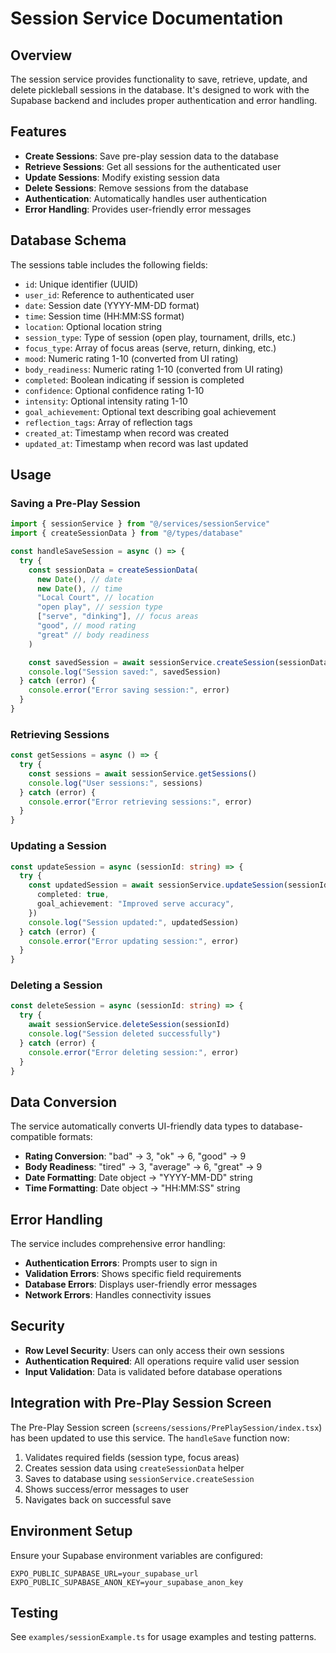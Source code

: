 # Session Service Documentation

## Overview

The session service provides functionality to save, retrieve, update, and delete pickleball sessions in the database. It's designed to work with the Supabase backend and includes proper authentication and error handling.

## Features

- **Create Sessions**: Save pre-play session data to the database
- **Retrieve Sessions**: Get all sessions for the authenticated user
- **Update Sessions**: Modify existing session data
- **Delete Sessions**: Remove sessions from the database
- **Authentication**: Automatically handles user authentication
- **Error Handling**: Provides user-friendly error messages

## Database Schema

The sessions table includes the following fields:

- `id`: Unique identifier (UUID)
- `user_id`: Reference to authenticated user
- `date`: Session date (YYYY-MM-DD format)
- `time`: Session time (HH:MM:SS format)
- `location`: Optional location string
- `session_type`: Type of session (open play, tournament, drills, etc.)
- `focus_type`: Array of focus areas (serve, return, dinking, etc.)
- `mood`: Numeric rating 1-10 (converted from UI rating)
- `body_readiness`: Numeric rating 1-10 (converted from UI rating)
- `completed`: Boolean indicating if session is completed
- `confidence`: Optional confidence rating 1-10
- `intensity`: Optional intensity rating 1-10
- `goal_achievement`: Optional text describing goal achievement
- `reflection_tags`: Array of reflection tags
- `created_at`: Timestamp when record was created
- `updated_at`: Timestamp when record was last updated

## Usage

### Saving a Pre-Play Session

```typescript
import { sessionService } from "@/services/sessionService"
import { createSessionData } from "@/types/database"

const handleSaveSession = async () => {
  try {
    const sessionData = createSessionData(
      new Date(), // date
      new Date(), // time
      "Local Court", // location
      "open play", // session type
      ["serve", "dinking"], // focus areas
      "good", // mood rating
      "great" // body readiness
    )

    const savedSession = await sessionService.createSession(sessionData)
    console.log("Session saved:", savedSession)
  } catch (error) {
    console.error("Error saving session:", error)
  }
}
```

### Retrieving Sessions

```typescript
const getSessions = async () => {
  try {
    const sessions = await sessionService.getSessions()
    console.log("User sessions:", sessions)
  } catch (error) {
    console.error("Error retrieving sessions:", error)
  }
}
```

### Updating a Session

```typescript
const updateSession = async (sessionId: string) => {
  try {
    const updatedSession = await sessionService.updateSession(sessionId, {
      completed: true,
      goal_achievement: "Improved serve accuracy",
    })
    console.log("Session updated:", updatedSession)
  } catch (error) {
    console.error("Error updating session:", error)
  }
}
```

### Deleting a Session

```typescript
const deleteSession = async (sessionId: string) => {
  try {
    await sessionService.deleteSession(sessionId)
    console.log("Session deleted successfully")
  } catch (error) {
    console.error("Error deleting session:", error)
  }
}
```

## Data Conversion

The service automatically converts UI-friendly data types to database-compatible formats:

- **Rating Conversion**: "bad" → 3, "ok" → 6, "good" → 9
- **Body Readiness**: "tired" → 3, "average" → 6, "great" → 9
- **Date Formatting**: Date object → "YYYY-MM-DD" string
- **Time Formatting**: Date object → "HH:MM:SS" string

## Error Handling

The service includes comprehensive error handling:

- **Authentication Errors**: Prompts user to sign in
- **Validation Errors**: Shows specific field requirements
- **Database Errors**: Displays user-friendly error messages
- **Network Errors**: Handles connectivity issues

## Security

- **Row Level Security**: Users can only access their own sessions
- **Authentication Required**: All operations require valid user session
- **Input Validation**: Data is validated before database operations

## Integration with Pre-Play Session Screen

The Pre-Play Session screen (`screens/sessions/PrePlaySession/index.tsx`) has been updated to use this service. The `handleSave` function now:

1. Validates required fields (session type, focus areas)
2. Creates session data using `createSessionData` helper
3. Saves to database using `sessionService.createSession`
4. Shows success/error messages to user
5. Navigates back on successful save

## Environment Setup

Ensure your Supabase environment variables are configured:

```env
EXPO_PUBLIC_SUPABASE_URL=your_supabase_url
EXPO_PUBLIC_SUPABASE_ANON_KEY=your_supabase_anon_key
```

## Testing

See `examples/sessionExample.ts` for usage examples and testing patterns.
